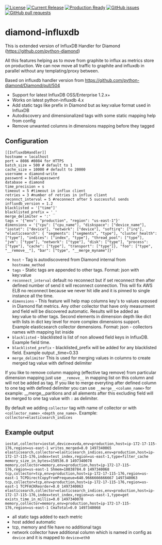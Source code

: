 
[![License](https://img.shields.io/github/license/szibis/diamond-influxdb.svg)](https://github.com/szibis/diamond-influxdb/blob/master/LICENSE)
[![Current Release](https://img.shields.io/github/release/szibis/diamond-influxdb.svg)](https://github.com/szibis/diamond-influxdb/releases/latest)
[![Production Ready](https://img.shields.io/badge/production-ready-green.svg)](https://github.com/szibis/diamond-influxdb/releases/latest)
[![GitHub issues](https://img.shields.io/github/issues/szibis/diamond-influxdb.svg)](https://github.com/szibis/diamond-influxdb/issues)
[![GitHub pull requests](https://img.shields.io/github/issues-pr/szibis/diamond-influxdb.svg?style=flat-square)](https://github.com/szibis/diamond-influxdb/pulls)

# diamond-influxdb
This is extended version of InfluxDB Handler for Diamond (https://github.com/python-diamond)

All this features helping as to move from graphite to influx as metrics store on production.
We can now move all traffic to graphite and influxdb in parallel without any templating/proxy between.

Based on influxdb handler version from https://github.com/python-diamond/Diamond/pull/504

* Support for latest InfluxDB OSS/Enterprise 1.2.x+
* Works on latest python-influxdb 4.x
* Add static tags like prefix in Diamond but as key:value format used in InfluxDB
* Autodiscovery and dimensionalized tags with some static mapping help from config
* Remove unwanted columns in dimensions mapping before they tagged

## Configuration

```
[[InfluxdbHandler]]
hostname = localhost
port = 8086 #8084 for HTTPS
batch_size = 500 # default to 1
cache_size = 10000 # default to 20000
username = diamond-write
password = blablapassword
database = diamond
time_precision = s
timeout = 5 #timeout in influx client
retries = 3 #number of retries in influx client
reconnct_interval = 5 #reconnect after 5 successful sends
influxdb_version = 1.2
blacklisted = '["time"]'
blacklisted_prefix = '_'
merge_delimiter = ':'
tags = '{"env": "production", "region": "us-east-1"}'
dimensions = '{"cpu": ["cpu_name"], "diskspace": ["device_name"], "iostat": ["device"], "network": ["device"], "softirq": ["irq"], "elasticsearch": { "segments": ["segments", "type"], "cluster_health": ["type"], "indices": ["index", "type"], "thread_pool": ["type"], "jvm": ["type"], "network": ["type"], "disk": ["type"], "process": ["type"], "cache": ["type"], "transport": ["type"]}, "foo": ["type", "__remove__"], "bar": ["type", "__merge_myname"]}'
```

* ```host``` - Tag is autodiscovered from Diamond internal from ```hostname_method```
* ```tags``` - Static tags are appended to other tags. Format: json with key:value
* ```reconnect_interval``` default no reconnect but if set reconnect then after defined number of send it will reconnect connection. This will fix AWS ELB no reconnect because we never hit idle and it is pinned to single instance all the time.
* ```dimensions``` - This feature will help map columns key's to values exposed in Diamond flat metrics. Any other collector that have only measurment and field will be discovered automatic. Results will be added as key:value to other tags. Second elements in dimension depth like dict with lists in dict key level for more complex dimensions support. Example elasticsearch collector demensions. Format: json - collectors names with mapping list inside
* ```blacklisted``` - blacklisted is list of non allowed field keys in InfluxDB. Example field time.
* ```blacklisted_prefix``` - blacklisted_prefix will be added for any blacklisted field. Example output _time=0.33
* ```merge_delimiter``` This is used for merging values in columns to create merged tag value with defined delimiter

If you like to remove column mapping (effective tag remove) from particular dimension mapping just use ```__remove__``` in mapping list on this column and will not be added as tag.
If you like to merge everyting after defined column to one tag with defined delimiter you can use ```__merge__<column_name>``` for example: __merge__paritions and all alements after this excluding field will be merged to one tag value with ```:``` as delimiter.

By default we adding ```collector``` tag with name of collector or with ```<collector_name>_<depth_one_name>```. Example: ```collector=elasticsearch_indices```

## Example output

```
iostat,collector=iostat,device=xvda,env=production,host=ip-172-17-115-176,region=us-east-1 writes_merged=8.0 1497340065
elasticsearch,collector=elasticsearch_indices,env=production,host=ip-172-17-115-176,index=test_index,region=us-east-1,type=filter_cache memory_size_in_bytes=150536.0 1497340078
memory,collector=memory,env=production,host=ip-172-17-115-176,region=us-east-1 Shmem=18038784.0 1497340068
tcp,collector=tcp,env=production,host=ip-172-17-115-176,region=us-east-1 TCPDirectCopyFromPrequeue=640.9666666666667 1497340063
tcp,collector=tcp,env=production,host=ip-172-17-115-176,region=us-east-1 TCPFACKReorder=0.0 1497340063
elasticsearch,collector=elasticsearch_indices,env=production,host=ip-172-17-115-176,index=test_index,region=us-east-1,type=get exists_time_in_millis=0.0 1497340078
memory,collector=memory,env=production,host=ip-172-17-115-176,region=us-east-1 CmaTotal=0.0 1497340068
```
* all static tags added to each metric
* host added automatic
* tcp, memory and file have no additional tags
* network collector have additional column which is named in config as ```device``` and it is mapped to ```device=eth0```
